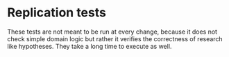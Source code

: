# Replication tests

These tests are not meant to be run at every change, because it 
does not check simple domain logic but rather it verifies the 
correctness of research like hypotheses. They take a long time to 
execute as well.